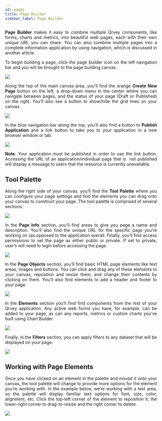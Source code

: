 ```yaml
---
id: pages
title: Page Builder
sidebar_label: Page Builder
---
```


<div style="text-align: justify">

**Page Builder** makes it easy to combine multiple Qrvey components, like forms, charts and metrics, into beautiful web pages, each with their own unique URL you can share. You can also combine multiple pages into a complete information application by using navigation, which is discussed  in another article.

To begin building a page, click the page builder icon on the left navigation bar and you will be brought to the page building canvas.

![](Page%20Builder/Screen%20Shot%202019-11-11%20at%204.28.10%20PM.png)

Along the top of the main canvas area, you’ll find the orange **Create New Page** button on the left, a drop-down menu in the center where you can navigate between pages, and the status of your page (Draft or Published) on the right. You’ll also see a button to show/hide the grid lines on your canvas.

![](Page%20Builder/file-lPHKp9haJ1.png)

In the blue navigation bar along the top, you’ll also find a button to **Publish Application** and a link button to take you to your application in a new browser window or tab.

![](Page%20Builder/file-48t40f35YZ.png)

**Note**: Your application must be published in order to use the link button. Accessing the URL of an application/individual page that is  not published will display a message to users that the resource is currently unavailable.

## Tool Palette
Along the right side of your canvas, you’ll find the **Tool Palette** where you can configure your page settings and find the elements you can drag onto your canvas to construct your page. The tool palette is comprised of several sections.

![](Page%20Builder/file-l9zDHoVMMg.png)

In the **Page Info** section, you’ll find areas to give you page a name and description. You’ll also find the unique URL for the specific page you’re working on (as opposed to the application overall. Finally, you’ll find access permissions to set the page as either public or private. If set to private, user’s will need to login before accessing the page.

![](Page%20Builder/file-P1DAeHIC05.png)

In the **Page Objects** section, you’ll find basic HTML page elements like text areas, images and buttons. You can click and drag any of these elements to your canvas, reposition and resize them, and change their contents by clicking on them. You’ll also find elements to add a header and footer to your page.

![](Page%20Builder/file-teIxTjNfCX.png)

In the **Elements** section you’ll find find components from the rest of your Qrvey application. Any active web forms you have, for example, can be added to your page, as can any reports, metrics or custom charts you’ve built using Chart Builder.

![](Page%20Builder/file-ipSzXf5C4D.png)

Finally, in the **Filters** section, you can apply filters to any dataset that will be displayed on your page.

![](Page%20Builder/file-LsLzdHHHmx.png)

## Working with Page Elements
Once you have clicked on an element in the palette and moved it onto your canvas, the tool palette will change to provide more options for the element you’re working with. In the example below, we’re working with a text area, so the palette will display familiar text options for font, size, color, alignment, etc. Click the top-left corner of the element to reposition it, the lower-right corner to drag-to-resize and the right corner to delete.

![](Page%20Builder/Screen%20Shot%202019-11-11%20at%204.33.12%20PM.png)

